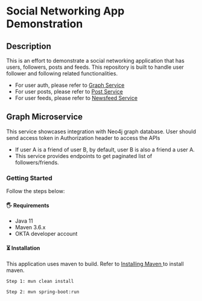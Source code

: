 <h1 align="left"> Social Networking App Demonstration </h1>

<h2> Description </h2>
This is an effort to demonstrate a social networking application that has users, followers, posts and feeds. This repository is built to handle user follower and following related functionalities.

- For user auth, please refer to <a href="https://github.com/banerjee-ronitb/auth-service"> Graph Service </a>
- For user posts, please refer to <a href="https://github.com/banerjee-ronitb/post-service"> Post Service </a>
- For user feeds, please refer to <a href="https://github.com/banerjee-ronitb/newsfeed-service"> Newsfeed Service </a>

<h2> Graph Microservice </h2>

This service showcases integration with Neo4j graph database. User should send access token in Authorization header to access the APIs

- If user A is a friend of user B, by default, user B is also a friend a user A.
- This service provides endpoints to get paginated list of followers/friends.
 
<h3> Getting Started </h3>

Follow the steps below:

<h4> 🖐 Requirements </h4>

- Java 11
- Maven 3.6.x
- OKTA developer account

<h4> ⏳ Installation </h4>

This application uses maven to build. Refer to <a href="https://maven.apache.org/install.html"> Installing Maven </a> to install maven.

```bash
Step 1: mvn clean install
```
```bash
Step 2: mvn spring-boot:run
```

